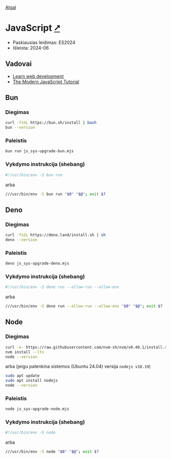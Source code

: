 [Atgal](./readme.md)

# JavaScript [&#x2B67;](https://developer.mozilla.org/en-US/docs/Web/JavaScript)

* Paskiausias leidimas: ES2024
* Išleista: 2024-06

## Vadovai
  
* [Learn web development](https://developer.mozilla.org/en-US/docs/Learn)
* [The Modern JavaScript Tutorial](https://javascript.info/)

## Bun

### Diegimas

```bash
curl -fsSL https://bun.sh/install | bash
bun --version
```

### Paleistis

```bash
bun run js_sys-upgrade-bun.mjs
```

### Vykdymo instrukcija (shebang)

```bash
#!/usr/bin/env -S bun run
```

arba

```bash
///usr/bin/env -S bun run "$0" "$@"; exit $?
```

## Deno

### Diegimas

```bash
curl -fsSL https://deno.land/install.sh | sh
deno --version
```

### Paleistis

```bash
deno js_sys-upgrade-deno.mjs
```

### Vykdymo instrukcija (shebang)

```bash
#!/usr/bin/env -S deno run --allow-run --allow-env
```

arba

```bash
///usr/bin/env -S deno run --allow-run --allow-env "$0" "$@"; exit $?
```

## Node

### Diegimas

```bash
curl -o- https://raw.githubusercontent.com/nvm-sh/nvm/v0.40.1/install.sh | bash
nvm install --lts
node --version
```

arba (jeigu patenkina sistemos (Ubuntu 24.04) versija `nodejs v18.19`)

```bash
sudo apt update
sudo apt install nodejs
node --version
```  

### Paleistis

```bash
node js_sys-upgrade-node.mjs
```

### Vykdymo instrukcija (shebang)

```bash
#!/usr/bin/env -S node
```

arba

```bash
///usr/bin/env -S node "$0" "$@"; exit $?
```
